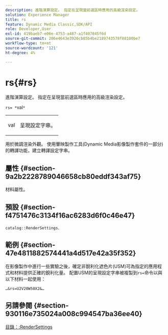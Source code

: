 ```yaml
---
description: 進階演算設定。 指定在呈現當前選區時應用的高級渲染設定。
solution: Experience Manager
title: rs
feature: Dynamic Media Classic,SDK/API
role: Developer,User
exl-id: 419baeb7-e06e-4753-a487-a1f407845f6d
source-git-commit: 206e4643e3926cb85b4be2189743578f88180be7
workflow-type: tm+mt
source-wordcount: '121'
ht-degree: 4%

---
```


# rs{#rs}

進階演算設定。 指定在呈現當前選區時應用的高級渲染設定。

`rs= *`val`*`

<table id="simpletable_4B028996E5824FC18B9749D1A6A3C2E3"> 
 <tr class="strow"> 
  <td class="stentry"> <p><span class="varname"> val</span> </p> </td> 
  <td class="stentry"> <p>呈現設定字串。 </p></td> 
 </tr> 
</table>

用於微調渲染外觀。 使用暈映製作工具(Dynamic Media影像製作套件的一部分)的轉譯功能，建立轉譯設定字串。

## 屬性 {#section-9a2b2228789046658cb80eddf343af75}

材料屬性。

## 預設 {#section-f4751476c3134f16ac6283d6f0c46e47}

`catalog::RenderSettings`.

## 範例 {#section-47e4811882574441a4d517e42a35f352}

在影像製作中進行一些實驗之後，確定非銳利化遮色片(USM)可為指定的應用程式和材料提供正確的銳利化量。 配置USM的呈現設定字串被複製到`rs=`命令以與以下材料一起使用：

`…&rs=U2V20W50X2&…`

## 另請參閱 {#section-930116e735024a008c994547ba36ee40}

[目錄：:RenderSettings](../../../../../ir-api/material-cat/image-rendering-api-ref/c-ir-material-catalog/c-ir-material-data-reference/r-ir-rendersettings-dataref.md#reference-9ce753ae4096455eadcc12ac064de711)
